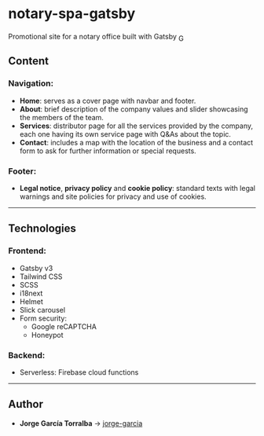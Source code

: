 # notary-spa-gatsby

<p>
  Promotional site for a notary office built with Gatsby
  <a href="https://www.gatsbyjs.com">
    <img alt="Gatsby" src="https://www.gatsbyjs.com/Gatsby-Monogram.svg" width="16" style="position: relative; top: 6px;"/>
  </a>
</p>

## Content

### Navigation:

  - **Home**: serves as a cover page with navbar and footer.
  - **About**: brief description of the company values and slider showcasing the members of the team.
  - **Services**: distributor page for all the services provided by the company, each one having its own service page with Q&As about the topic.
  - **Contact**: includes a map with the location of the business and a contact form to ask for further information or special requests.

### Footer:

  - **Legal notice**, **privacy policy** and **cookie policy**: standard texts with legal warnings and site policies for privacy and use of cookies.
---

## Technologies

### Frontend:

  - Gatsby v3
  - Tailwind CSS
  - SCSS
  - i18next
  - Helmet
  - Slick carousel
  - Form security:
    - Google reCAPTCHA
    - Honeypot

### Backend:

  - Serverless: Firebase cloud functions
---

## Author

  - **Jorge García Torralba** &#8594; [jorge-garcia](https://github.com/jgarciatorralba)
